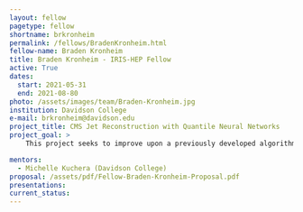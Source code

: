 ```yaml
---
layout: fellow
pagetype: fellow
shortname: brkronheim
permalink: /fellows/BradenKronheim.html
fellow-name: Braden Kronheim
title: Braden Kronheim - IRIS-HEP Fellow
active: True
dates:
  start: 2021-05-31
  end: 2021-08-80
photo: /assets/images/team/Braden-Kronheim.jpg
institution: Davidson College
e-mail: brkronheim@davidson.edu
project_title: CMS Jet Reconstruction with Quantile Neural Networks
project_goal: >
    This project seeks to improve upon a previously developed algorithm which uses deep networks to build a set of potential jets from the Particle Flow particles in the CMS detector. Through using a quantile loss function, these networks are trained to predict an output corresponding to a given quantile, allowing full distributions to be predicted. If effective this algoritm will be able to streamline much of the jet reconstruction process through a single process.

mentors:
  - Michelle Kuchera (Davidson College)
proposal: /assets/pdf/Fellow-Braden-Kronheim-Proposal.pdf
presentations:
current_status:
---
```

